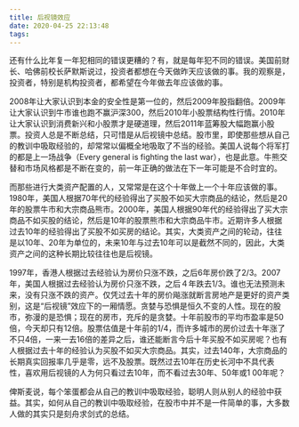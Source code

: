 ```yaml
---
title: 后视镜效应
date: 2020-04-25 22:13:48
tags:
---
```

还有什么比年复一年犯相同的错误更糟的？有，就是每年犯不同的错误。美国前财长、哈佛前校长萨默斯说过，投资者都想在今天做昨天应该做的事。我的观察是，投资者，特别是机构投资者，都希望在今年做去年应该做的事。

2008年让大家认识到本金的安全性是第一位的，然后2009年股指翻倍。2009年让大家认识到牛市谁也跑不赢沪深300，然后2010年小股票结构性行情。2010年让大家认识到消费新兴和小股票才是硬道理，然后2011年蓝筹股大幅跑赢小股票。投资人总是不断总结，只可惜是从后视镜中总结。股市里，即使那些想从自己的教训中吸取经验的，却常常以偏概全地吸取了不当的经验。美国人说每个将军打的都是上一场战争（Every general is fighting the last war），也是此意。牛熊交替和市场风格都是不断在变的，前一年正确的做法在下一年可能是不合时宜的。

而那些进行大类资产配置的人，又常常是在这个十年做上一个十年应该做的事。1980年，美国人根据70年代的经验得出了买股不如买大宗商品的结论，然后是20年的股票牛市和大宗商品熊市。2000年，美国人根据90年代的经验得出了买大宗商品不如买股的结论，然后是10年的股票熊市和大宗商品牛市。近期许多人根据过去10年的经验得出了买股不如买房的结论。其实，大类资产之间的轮动，往往是以10年、20年为单位的，未来10年与过去10年可以是截然不同的，因此，大类资产之间的这种长期比较往往也是后视镜。

1997年，香港人根据过去经验认为房价只涨不跌，之后6年房价跌了2/3。2007年，美国人根据过去经验认为房价只涨不跌，之后４年跌去1/3。谁也无法预测未来，没有只涨不跌的资产。仅凭过去十年的房价飚涨就断言房地产是更好的资产类别，这是“后视镜”效应下的一厢情愿。贪婪与恐惧是恒久不变的人性。现在的股市，弥漫的是恐惧；现在的房市，充斥的是贪婪。十年前股市的平均市盈率是50倍，今天却只有12倍。股票估值是十年前的1/4，而许多城市的房价过去十年涨了不只4倍，一来一去16倍的差异之后，谁还能断言今后十年买股不如买房呢？也有人根据过去十年的经验认为买股不如买大宗商品。其实，过去140年，大宗商品的长期真实回报率几乎是零，远不及股票。既然过去10年在历史长河中不具代表性，喜欢用后视镜的人为何只看过去10年，而不看过去30年、50年或1 00年呢？

俾斯麦说，每个笨蛋都会从自己的教训中吸取经验，聪明人则从别人的经验中获益。其实，如何从自己的教训中吸取经验，在股市中并不是一件简单的事，大多数人做的其实只是刻舟求剑式的总结。